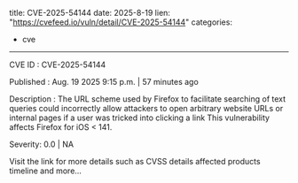  
title: CVE-2025-54144
date: 2025-8-19
lien: "https://cvefeed.io/vuln/detail/CVE-2025-54144"
categories:
  - cve
---

CVE ID : CVE-2025-54144

Published :  Aug. 19
2025
9:15 p.m. | 57 minutes ago

Description : The URL scheme used by Firefox to facilitate searching of text queries could incorrectly allow attackers to open arbitrary website URLs or internal pages if a user was tricked into clicking a link This vulnerability affects Firefox for iOS < 141.

Severity: 0.0 | NA

Visit the link for more details
such as CVSS details
affected products
timeline
and more...
